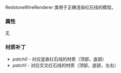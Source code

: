 RedstoneWireRenderer 类用于正确渲染红石线的模型。

### 属性
无

### 材质补丁
* *patch0* - 对应竖直红石线的材质（顶部，底部）
* *patch1* - 对应交叉红石线的材质（顶部，底部，左右）
